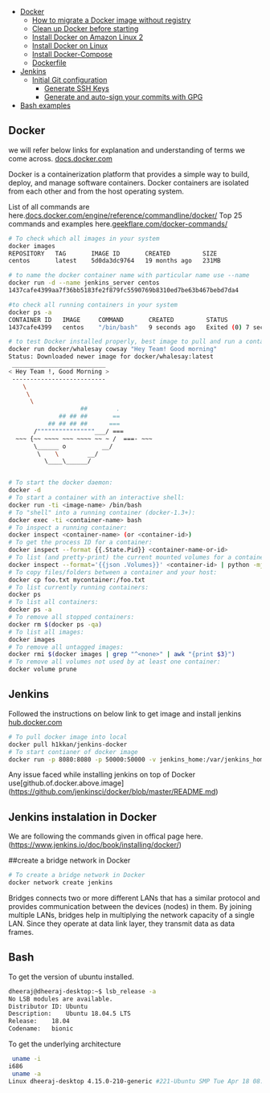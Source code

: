 - [Docker](#docker)
  - [How to migrate a Docker image without registry](#how-to-migrate-a-docker-image-without-registry)
  - [Clean up Docker before starting](#clean-up-docker-before-starting)
  - [Install Docker on Amazon Linux 2](#install-docker-on-amazon-linux-2)
  - [Install Docker on Linux](#install-docker-on-linux)
  - [Install Docker-Compose](#install-docker-compose)
  - [Dockerfile](#dockerfile)
- [Jenkins](#Jenkins)
  - [Initial Git configuration](#Jenkins-installed-in-docker)
    - [Generate SSH Keys](#generate-ssh-keys)
    - [Generate and auto-sign your commits with GPG](#generate-and-auto-sign-your-commits-with-gpg)
- [Bash examples](#Bash)


## Docker
 we will refer below links for explanation and understanding of terms we come across.
[docs.docker.com](https://docs.docker.com/)

Docker is a containerization platform that provides a simple way to build, deploy, and manage software containers. Docker containers are isolated from each other and from the host operating system.

List of all commands are here.[docs.docker.com/engine/reference/commandline/docker/](https://docs.docker.com/engine/reference/commandline/docker/)
Top 25 commands and examples here.[geekflare.com/docker-commands/](https://geekflare.com/docker-commands/)

```bash
# To check which all images in your system
docker images
REPOSITORY   TAG       IMAGE ID       CREATED         SIZE
centos       latest    5d0da3dc9764   19 months ago   231MB

# to name the docker container name with particular name use --name 
docker run -d --name jenkins_server centos
1437cafe4399aa7f36bb5183fe2f879fc5590769b8310ed7be63b467bebd7da4

#to check all running containers in your system
docker ps -a
CONTAINER ID   IMAGE     COMMAND       CREATED         STATUS                     PORTS     NAMES
1437cafe4399   centos    "/bin/bash"   9 seconds ago   Exited (0) 7 seconds ago             jenkins_server

# to test Docker installed properly, best image to pull and run a container from it would be.
docker run docker/whalesay cowsay "Hey Team! Good morning"
Status: Downloaded newer image for docker/whalesay:latest
 __________________________
< Hey Team !, Good Morning >
 --------------------------
    \
     \
      \
                    ##        .
              ## ## ##       ==
           ## ## ## ##      ===
       /""""""""""""""""___/ ===
  ~~~ {~~ ~~~~ ~~~ ~~~~ ~~ ~ /  ===- ~~~
       \______ o          __/
        \    \        __/
          \____\______/


# To start the docker daemon:
docker -d
# To start a container with an interactive shell:
docker run -ti <image-name> /bin/bash
# To "shell" into a running container (docker-1.3+):
docker exec -ti <container-name> bash
# To inspect a running container:
docker inspect <container-name> (or <container-id>)
# To get the process ID for a container:
docker inspect --format {{.State.Pid}} <container-name-or-id>
# To list (and pretty-print) the current mounted volumes for a container:
docker inspect --format='{{json .Volumes}}' <container-id> | python -mjson.tool
# To copy files/folders between a container and your host:
docker cp foo.txt mycontainer:/foo.txt
# To list currently running containers:
docker ps
# To list all containers:
docker ps -a
# To remove all stopped containers:
docker rm $(docker ps -qa)
# To list all images:
docker images
# To remove all untagged images:
docker rmi $(docker images | grep "^<none>" | awk "{print $3}")
# To remove all volumes not used by at least one container:
docker volume prune
```
## Jenkins

Followed the instructions on below link to get image and install jenkins
[hub.docker.com](https://hub.docker.com/r/h1kkan/jenkins-docker)

```bash
# To pull docker image into local
docker pull h1kkan/jenkins-docker
# To start contianer of docker image
docker run -p 8080:8080 -p 50000:50000 -v jenkins_home:/var/jenkins_home h1kkan/jenkins-docker:lts
```
Any issue faced while installing jenkins on top of Docker use[github.of.docker.above.image]
(https://github.com/jenkinsci/docker/blob/master/README.md)

## Jenkins instalation in Docker
We are following the commands given in offical page here.(https://www.jenkins.io/doc/book/installing/docker/)

##create a bridge network in Docker
```bash
# To create a bridge network in Docker
docker network create jenkins
```
Bridges connects two or more different LANs that has a similar protocol and provides communication between the devices (nodes) in them. By joining multiple LANs, bridges help in multiplying the network capacity of a single LAN. Since they operate at data link layer, they transmit data as data frames.

## Bash

To get the version of ubuntu installed.
```bash
dheeraj@dheeraj-desktop:~$ lsb_release -a
No LSB modules are available.
Distributor ID:	Ubuntu
Description:	Ubuntu 18.04.5 LTS
Release:	18.04
Codename:	bionic
```
To get the underlying architecture
```bash
 uname -i
i686
 uname -a
Linux dheeraj-desktop 4.15.0-210-generic #221-Ubuntu SMP Tue Apr 18 08:32:28 UTC 2023 i686 i686 i686 GNU/Linux
```
